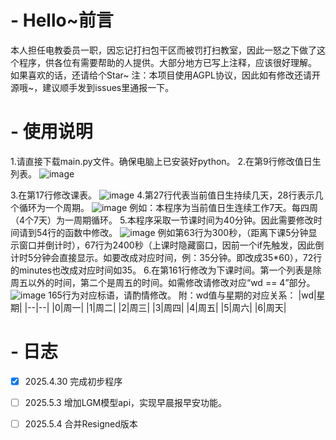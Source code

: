 # - Hello~前言
本人担任电教委员一职，因忘记打扫包干区而被罚打扫教室，因此一怒之下做了这个程序，供各位有需要帮助的人提供。大部分地方已写上注释，应该很好理解。
如果喜欢的话，还请给个Star~
注：本项目使用AGPL协议，因此如有修改还请开源哦~，建议顺手发到issues里通报一下。
# - 使用说明
1.请直接下载main.py文件。确保电脑上已安装好python。
2.在第9行修改值日生列表。
![image](https://github.com/user-attachments/assets/d661b09b-4708-4c1e-b550-a9a7899d5eae)

3.在第17行修改课表。
![image](https://github.com/user-attachments/assets/cbcb4fa7-dc88-436c-936b-ebad30d17667)
4.第27行代表当前值日生持续几天，28行表示几个循环为一个周期。
![image](https://github.com/user-attachments/assets/1a0c7202-3442-462b-99e9-6b918b3519cb)
例如：本程序为当前值日生连续工作7天。每四周（4个7天）为一周期循环。
5.本程序采取一节课时间为40分钟。因此需要修改时间请到54行的函数中修改。
![image](https://github.com/user-attachments/assets/e47b6f3f-8bb2-4fa7-992b-e5e6fbbeedbd)
例如第63行为300秒，（距离下课5分钟显示窗口并倒计时），67行为2400秒（上课时隐藏窗口，因前一个if先触发，因此倒计时5分钟会直接显示。如要改成对应时间，例：35分钟。即改成35*60），72行的minutes也改成对应时间如35。
6.在第161行修改为下课时间。第一个列表是除周五以外的时间，第二个是周五的时间。如需修改请修改对应“wd == 4”部分。
![image](https://github.com/user-attachments/assets/5cb027b8-98fa-4a41-adf5-d83f0a77fbd9)
165行为对应标语，请酌情修改。
附：wd值与星期的对应关系：
|wd|星期|
|--|--|
|0|周一|
|1|周二|
|2|周三|
|3|周四|
|4|周五|
|5|周六|
|6|周天|
# - 日志
- [x] 2025.4.30 完成初步程序
- [ ] 2025.5.3 增加LGM模型api，实现早晨报早安功能。
- [ ] 2025.5.4 合并Resigned版本

